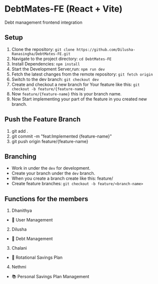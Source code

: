 # DebtMates-FE (React + Vite)
Debt management frontend integration

## Setup
1. Clone the repository: `git clone https://github.com/Dilusha-Ranasingha/DebtMates-FE.git`
2. Navigate to the project directory: `cd DebtMates-FE`
3. Install Dependencies: `npm install`
4. Start the Development Server,run: `npm run dev`
5. Fetch the latest changes from the remote repository: `git fetch origin`
6. Switch to the dev branch: `git checkout dev`
7. Create and checkout a new branch for Your feature like this: `git checkout -b feature/{feature-name}`
8. Now `feature/{feature-name}` this is your branch name.
9. Now Start implementing your part of the feature in you created new branch.

##  Push the Feature Branch
1. git add .
2. git commit -m "feat:Implemented {feature-name}"
3. git push origin feature/{feature-name}


## Branching
- Work in under the `dev` for development.
- Create your branch under the `dev` branch.
- When you create a branch create like this: feature/<branch-name>
- Create feature branches: `git checkout -b feature/<branch-name>`

## Functions for the members
1. Dhanithya
- 🧰 User Management

2. Dilusha
- 💸 Debt Management

3. Chalani
- 🔄 Rotational Savings Plan

4. Nethmi
- 📚 Personal Savings Plan Management
